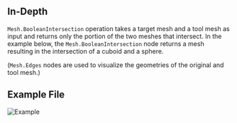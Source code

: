 ## In-Depth
`Mesh.BooleanIntersection` operation takes a target mesh and a tool mesh as input and returns only the portion of the two meshes that intersect. In the example below, the `Mesh.BooleanIntersection` node returns a mesh resulting in the intersection of a cuboid and a sphere.

(`Mesh.Edges` nodes are used to visualize the geometries of the original and tool mesh.)

## Example File

![Example](./Autodesk.DesignScript.Geometry.Mesh.BooleanIntersection_img.jpg)

